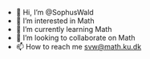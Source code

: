 - 👋 Hi, I’m @SophusWald
- 👀 I’m interested in Math
- 🌱 I’m currently learning Math
- 💞️ I’m looking to collaborate on Math
- 📫 How to reach me svw@math.ku.dk

<!---
SophusWald/SophusWald is a ✨ special ✨ repository because its `README.md` (this file) appears on your GitHub profile.
You can click the Preview link to take a look at your changes.
--->
